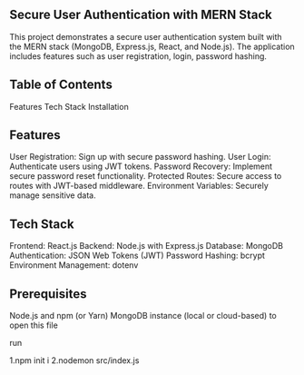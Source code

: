 ## Secure User Authentication with MERN Stack
This project demonstrates a secure user authentication system built with the MERN stack (MongoDB, Express.js, React, and Node.js). The application includes features such as user registration, login, password hashing.

## Table of Contents
Features
Tech Stack
Installation


## Features
User Registration: Sign up with secure password hashing.
User Login: Authenticate users using JWT tokens.
Password Recovery: Implement secure password reset functionality.
Protected Routes: Secure access to routes with JWT-based middleware.
Environment Variables: Securely manage sensitive data.
## Tech Stack
Frontend: React.js
Backend: Node.js with Express.js
Database: MongoDB
Authentication: JSON Web Tokens (JWT)
Password Hashing: bcrypt
Environment Management: dotenv

## Prerequisites
Node.js and npm (or Yarn)
MongoDB instance (local or cloud-based)
to open this file 

run 

1.npm init i
2.nodemon src/index.js
